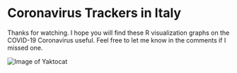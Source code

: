 # Coronavirus Trackers in Italy

Thanks for watching. 
I hope you will find these R visualization graphs on the COVID-19 Coronavirus useful. 
Feel free to let me know in the comments if I missed one.


![Image of Yaktocat](https://octodex.github.com/images/yaktocat.png)
